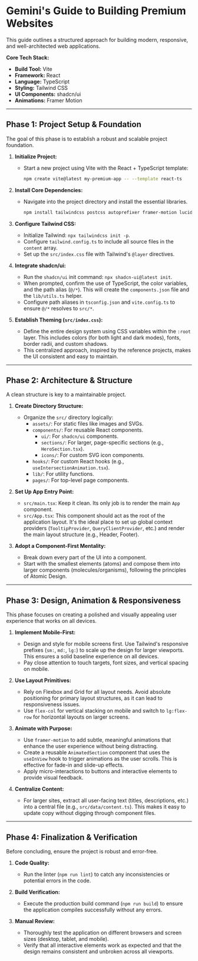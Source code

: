 # Gemini's Guide to Building Premium Websites

This guide outlines a structured approach for building modern, responsive, and well-architected web applications.

**Core Tech Stack:**
*   **Build Tool:** Vite
*   **Framework:** React
*   **Language:** TypeScript
*   **Styling:** Tailwind CSS
*   **UI Components:** shadcn/ui
*   **Animations:** Framer Motion

---

## Phase 1: Project Setup & Foundation

The goal of this phase is to establish a robust and scalable project foundation.

1.  **Initialize Project:**
    *   Start a new project using Vite with the React + TypeScript template:
        ```bash
        npm create vite@latest my-premium-app -- --template react-ts
        ```

2.  **Install Core Dependencies:**
    *   Navigate into the project directory and install the essential libraries.
        ```bash
        npm install tailwindcss postcss autoprefixer framer-motion lucide-react @radix-ui/react-slot clsx tailwind-merge
        ```

3.  **Configure Tailwind CSS:**
    *   Initialize Tailwind: `npx tailwindcss init -p`.
    *   Configure `tailwind.config.ts` to include all source files in the `content` array.
    *   Set up the `src/index.css` file with Tailwind's `@layer` directives.

4.  **Integrate shadcn/ui:**
    *   Run the `shadcn/ui` init command: `npx shadcn-ui@latest init`.
    *   When prompted, confirm the use of TypeScript, the color variables, and the path alias (`@/*`). This will create the `components.json` file and the `lib/utils.ts` helper.
    *   Configure path aliases in `tsconfig.json` and `vite.config.ts` to ensure `@/*` resolves to `src/*`.

5.  **Establish Theming (`src/index.css`):**
    *   Define the entire design system using CSS variables within the `:root` layer. This includes colors (for both light and dark modes), fonts, border radii, and custom shadows.
    *   This centralized approach, inspired by the reference projects, makes the UI consistent and easy to maintain.

---

## Phase 2: Architecture & Structure

A clean structure is key to a maintainable project.

1.  **Create Directory Structure:**
    *   Organize the `src/` directory logically:
        *   `assets/`: For static files like images and SVGs.
        *   `components/`: For reusable React components.
            *   `ui/`: For `shadcn/ui` components.
            *   `sections/`: For larger, page-specific sections (e.g., `HeroSection.tsx`).
            *   `icons/`: For custom SVG icon components.
        *   `hooks/`: For custom React hooks (e.g., `useIntersectionAnimation.tsx`).
        *   `lib/`: For utility functions.
        *   `pages/`: For top-level page components.

2.  **Set Up App Entry Point:**
    *   `src/main.tsx`: Keep it clean. Its only job is to render the main `App` component.
    *   `src/App.tsx`: This component should act as the root of the application layout. It's the ideal place to set up global context providers (`TooltipProvider`, `QueryClientProvider`, etc.) and render the main layout structure (e.g., Header, Footer).

3.  **Adopt a Component-First Mentality:**
    *   Break down every part of the UI into a component.
    *   Start with the smallest elements (atoms) and compose them into larger components (molecules/organisms), following the principles of Atomic Design.

---

## Phase 3: Design, Animation & Responsiveness

This phase focuses on creating a polished and visually appealing user experience that works on all devices.

1.  **Implement Mobile-First:**
    *   Design and style for mobile screens first. Use Tailwind's responsive prefixes (`sm:`, `md:`, `lg:`) to scale up the design for larger viewports. This ensures a solid baseline experience on all devices.
    *   Pay close attention to touch targets, font sizes, and vertical spacing on mobile.

2.  **Use Layout Primitives:**
    *   Rely on Flexbox and Grid for all layout needs. Avoid absolute positioning for primary layout structures, as it can lead to responsiveness issues.
    *   Use `flex-col` for vertical stacking on mobile and switch to `lg:flex-row` for horizontal layouts on larger screens.

3.  **Animate with Purpose:**
    *   Use `framer-motion` to add subtle, meaningful animations that enhance the user experience without being distracting.
    *   Create a reusable `AnimatedSection` component that uses the `useInView` hook to trigger animations as the user scrolls. This is effective for fade-in and slide-up effects.
    *   Apply micro-interactions to buttons and interactive elements to provide visual feedback.

4.  **Centralize Content:**
    *   For larger sites, extract all user-facing text (titles, descriptions, etc.) into a central file (e.g., `src/data/content.ts`). This makes it easy to update copy without digging through component files.

---

## Phase 4: Finalization & Verification

Before concluding, ensure the project is robust and error-free.

1.  **Code Quality:**
    *   Run the linter (`npm run lint`) to catch any inconsistencies or potential errors in the code.

2.  **Build Verification:**
    *   Execute the production build command (`npm run build`) to ensure the application compiles successfully without any errors.

3.  **Manual Review:**
    *   Thoroughly test the application on different browsers and screen sizes (desktop, tablet, and mobile).
    *   Verify that all interactive elements work as expected and that the design remains consistent and unbroken across all viewports.
